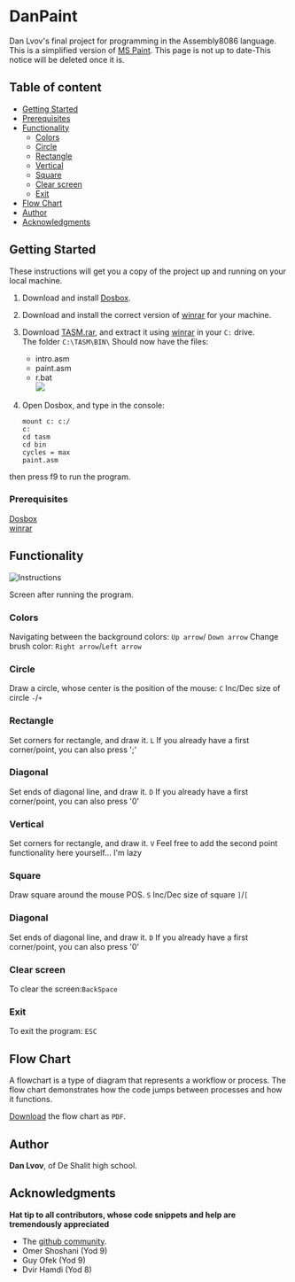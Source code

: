 # DanPaint

Dan Lvov's final project for programming in the Assembly8086 language.\
This is a simplified version of [MS Paint](https://support.microsoft.com/en-us/help/4027410/windows-10-open-microsoft-paint).
This page is not up to date-This notice will be deleted once it is.

## Table of content
- [Getting Started](#Getting-Started)
- [Prerequisites](#Prerequisites)
- [Functionality](#Functionality)
    - [Colors](#CiColorsrcle)
    - [Circle](#Circle)
    - [Rectangle](#Rectangle)
    - [Vertical](#vertical)
    - [Square](#Square)
    - [Clear screen](#Clear-screen)
    - [Exit](#Exit)
- [Flow Chart](#Flow-Chart)
- [Author](#Author)
- [Acknowledgments](#Acknowledgments)

## Getting Started

These instructions will get you a copy of the project up and running on your local machine.

1) Download and install [Dosbox](https://filehippo.com/download_dosbox/).

2) Download and install the correct version of [winrar](https://www.win-rar.com/download.html?&L=0) for your machine.

3) Download [TASM.rar](https://github.com/IMakeBotsForYou/Assembly-Paint/raw/master/TASM.rar), and extract it using [winrar](https://www.7-zip.org/) in your `C:` drive.\
The folder `C:\TASM\BIN\` Should now have the files: 
    * intro.asm
    * paint.asm
    * r.bat\
![](https://cdn.discordapp.com/attachments/348067542881009665/696717685857321070/unknown.png)

4) Open Dosbox, and type in the console:
    ```
    mount c: c:/
    c:
    cd tasm
    cd bin
    cycles = max
    paint.asm
then press f9 to run the program.
### Prerequisites
[Dosbox](https://filehippo.com/download_dosbox/)\
[winrar](https://www.win-rar.com/download.html?&L=0)
## Functionality
![Instructions][1]

[1]: https://cdn.discordapp.com/attachments/348067542881009665/699964208460201994/unknown.png
Screen after running the program.
### Colors
Navigating between the background colors: `Up arrow`/ `Down arrow`
Change brush color: `Right arrow`/`Left arrow`

### Circle
Draw a circle, whose center is the position of the mouse: `C`
Inc/Dec size of circle  `-`/`+`
### Rectangle
Set corners for rectangle, and draw it. `L`
If you already have a first corner/point, you can also press ';'

### Diagonal
Set ends of diagonal line, and draw it. `D`
If you already have a first corner/point, you can also press '0'

### Vertical
Set corners for rectangle, and draw it. `V`
Feel free to add the second point functionality here yourself... I'm lazy

### Square
Draw square around the mouse POS. `S`
Inc/Dec size of square `]`/`[`

### Diagonal
Set ends of diagonal line, and draw it. `D`
If you already have a first corner/point, you can also press '0'

### Clear screen
To clear the screen:`BackSpace`

### Exit
To exit the program: `ESC`

## Flow Chart
A flowchart is a type of diagram that represents a workflow or process.
The flow chart demonstrates how the code jumps between processes and how it functions.

[Download](https://github.com/IMakeBotsForYou/Assembly-Paint/raw/master/DanPaint.pdf) the flow chart as `PDF`.

## Author
**Dan Lvov**, of De Shalit high school.

## Acknowledgments
**Hat tip to all contributors, whose code snippets and help are tremendously appreciated**
* The [github community](https://github.community/).
* Omer Shoshani (Yod 9)
* Guy Ofek (Yod 9)
* Dvir Hamdi (Yod 8)
